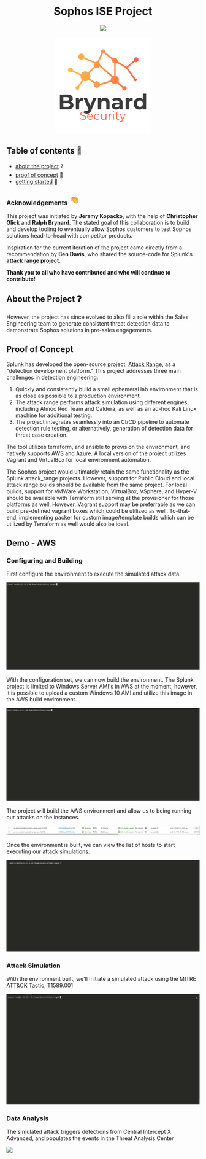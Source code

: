 # <center>Sophos ISE Project</center>
<p align="center">
    <img src="https://img.shields.io/badge/made for-sophos%20sales%20engineering-blue">
</p>
<p align="center">
    <a href="https://github.com/BrynardSecurity/Sophos-ISE-Project">
        <img src="images/logo.png" alt="logo" width="250" height="250">
    </a>

## Table of contents :open_book:
* [about the project](#about-the-project) :question:
* [proof of concept](#proof-of-concept) :rocket:
* [getting started](#getting-started) :vertical_traffic_light:


### Acknowledgements <img src="images/clap.gif" width="30px">

This project was initiated by **Jeramy Kopacko**, with the help of **Christopher Glick** and **Ralph Brynard**. The stated goal of this collaboration is to build and develop tooling to eventually allow Sophos customers to test Sophos solutions head-to-head with competitor products. 

Inspiration for the current iteration of the project came directly from a recommendation by **Ben Davis**, who shared the source-code for Splunk's [**attack range project**](https://github.com/splunk/attack_range).

**Thank you to all who have contributed and who will continue to contribute!**

## About the Project :question:

However, the project has since evolved to also fill a role within the Sales Engineering team to generate consistent threat detection data to demonstrate Sophos solutions in pre-sales engagements. 



## Proof of Concept

<p>
Splunk has developed the open-source project, <a href="https://github.com/splunk/attack_range">Attack Range</a>, as a "detection development platform." This project addresses three main challenges in detection engineering:
<ol>
    <li> Quickly and consistently build a small ephemeral lab environment that is as close as possible to a production environment.
    <li> The attack range performs attack simulation using different engines, including Atmoc Red Team and Caldera, as well as an ad-hoc Kali Linux machine for additional testing.
    <li> The project integrates seamlessly into an CI/CD pipeline to automate detection rule testing, or alternatively, generation of detection data for threat case creation.
</ol>
<p>
The tool utilizes terraform, and ansible to provision the environment, and natively supports AWS and Azure. A local version of the project utilizes Vagrant and VirtualBox for local environment automation.
</p>
<p>
The Sophos project would ultimately retain the same functionality as the Splunk attack_range projects. However, support for Public Cloud and local attack range builds should be available from the same project. For local builds, support for VMWare Workstation, VirtualBox, VSphere, and Hyper-V should be available with Terraform still serving at the provisioner for those platforms as well. However, Vagrant support may be preferrable as we can build pre-defined vagrant boxes which could be utilized as well. To-that-end, implementing packer for custom image/template builds which can be utilized by Terraform as well would also be ideal.
</p>

## Demo - AWS 

<h3 align="left">Configuring and Building</h2>
<p>
First configure the environment to execute the simulated attack data.
<p>
<img src="images/attack_range_configure.gif">
</p>
<p>
With the configuration set, we can now build the environment. The Splunk project is limited to Windows Server AMI's in AWS at the moment, however, it is possible to upload a custom Windows 10 AMI and utilize this image in the AWS build environment. 
</p>
<p>
<img src="images/attack_range_build.gif">
</p>
The project will build the AWS environment and allow us to being running our attacks on the instances. 
</p>
<p>
<img src="images/attack_range_ec2.png">
</p>
<p>Once the environment is built, we can view the list of hosts to start executing our attack simulations.</p>
<p><img src="images/attack_range_show.gif"></p>
<h3 align="left">Attack Simulation</h3>
<p>With the environment built, we'll initiate a simulated attack using the MITRE ATT&CK Tactic, T1589.001</p>
<p><img src="images/attack_range_attack.gif"></p>
<h3 align="left">Data Analysis</h3>
<p>The simulated attack triggers detections from Central Intercept X Advanced, and populates the events in the Threat Analysis Center</p>
<p><img src="images/attack_range_data.gif"></p>